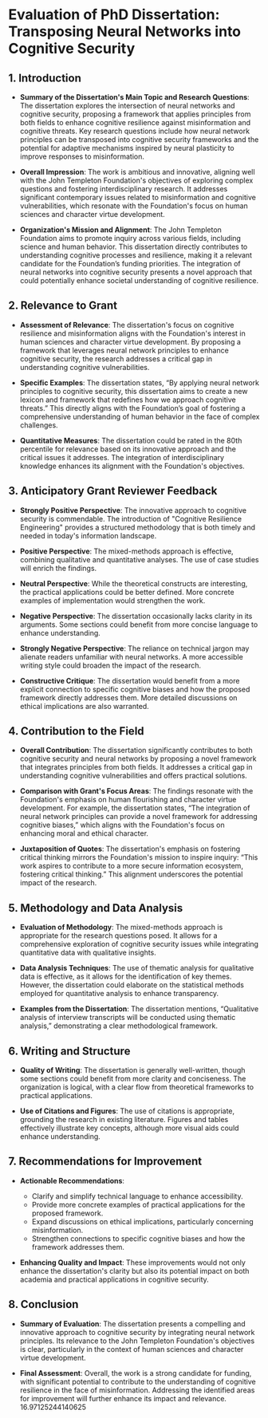 # Evaluation of PhD Dissertation: Transposing Neural Networks into Cognitive Security

## 1. Introduction
- **Summary of the Dissertation's Main Topic and Research Questions**: 
  The dissertation explores the intersection of neural networks and cognitive security, proposing a framework that applies principles from both fields to enhance cognitive resilience against misinformation and cognitive threats. Key research questions include how neural network principles can be transposed into cognitive security frameworks and the potential for adaptive mechanisms inspired by neural plasticity to improve responses to misinformation.

- **Overall Impression**: 
  The work is ambitious and innovative, aligning well with the John Templeton Foundation's objectives of exploring complex questions and fostering interdisciplinary research. It addresses significant contemporary issues related to misinformation and cognitive vulnerabilities, which resonate with the Foundation's focus on human sciences and character virtue development.

- **Organization's Mission and Alignment**: 
  The John Templeton Foundation aims to promote inquiry across various fields, including science and human behavior. This dissertation directly contributes to understanding cognitive processes and resilience, making it a relevant candidate for the Foundation’s funding priorities. The integration of neural networks into cognitive security presents a novel approach that could potentially enhance societal understanding of cognitive resilience.

## 2. Relevance to Grant
- **Assessment of Relevance**: 
  The dissertation's focus on cognitive resilience and misinformation aligns with the Foundation's interest in human sciences and character virtue development. By proposing a framework that leverages neural network principles to enhance cognitive security, the research addresses a critical gap in understanding cognitive vulnerabilities.

- **Specific Examples**: 
  The dissertation states, “By applying neural network principles to cognitive security, this dissertation aims to create a new lexicon and framework that redefines how we approach cognitive threats.” This directly aligns with the Foundation’s goal of fostering a comprehensive understanding of human behavior in the face of complex challenges.

- **Quantitative Measures**: 
  The dissertation could be rated in the 80th percentile for relevance based on its innovative approach and the critical issues it addresses. The integration of interdisciplinary knowledge enhances its alignment with the Foundation's objectives.

## 3. Anticipatory Grant Reviewer Feedback
- **Strongly Positive Perspective**: 
  The innovative approach to cognitive security is commendable. The introduction of "Cognitive Resilience Engineering" provides a structured methodology that is both timely and needed in today's information landscape.

- **Positive Perspective**: 
  The mixed-methods approach is effective, combining qualitative and quantitative analyses. The use of case studies will enrich the findings.

- **Neutral Perspective**: 
  While the theoretical constructs are interesting, the practical applications could be better defined. More concrete examples of implementation would strengthen the work.

- **Negative Perspective**: 
  The dissertation occasionally lacks clarity in its arguments. Some sections could benefit from more concise language to enhance understanding.

- **Strongly Negative Perspective**: 
  The reliance on technical jargon may alienate readers unfamiliar with neural networks. A more accessible writing style could broaden the impact of the research.

- **Constructive Critique**: 
  The dissertation would benefit from a more explicit connection to specific cognitive biases and how the proposed framework directly addresses them. More detailed discussions on ethical implications are also warranted.

## 4. Contribution to the Field
- **Overall Contribution**: 
  The dissertation significantly contributes to both cognitive security and neural networks by proposing a novel framework that integrates principles from both fields. It addresses a critical gap in understanding cognitive vulnerabilities and offers practical solutions.

- **Comparison with Grant's Focus Areas**: 
  The findings resonate with the Foundation's emphasis on human flourishing and character virtue development. For example, the dissertation states, “The integration of neural network principles can provide a novel framework for addressing cognitive biases,” which aligns with the Foundation's focus on enhancing moral and ethical character.

- **Juxtaposition of Quotes**: 
  The dissertation's emphasis on fostering critical thinking mirrors the Foundation's mission to inspire inquiry: “This work aspires to contribute to a more secure information ecosystem, fostering critical thinking.” This alignment underscores the potential impact of the research.

## 5. Methodology and Data Analysis
- **Evaluation of Methodology**: 
  The mixed-methods approach is appropriate for the research questions posed. It allows for a comprehensive exploration of cognitive security issues while integrating quantitative data with qualitative insights.

- **Data Analysis Techniques**: 
  The use of thematic analysis for qualitative data is effective, as it allows for the identification of key themes. However, the dissertation could elaborate on the statistical methods employed for quantitative analysis to enhance transparency.

- **Examples from the Dissertation**: 
  The dissertation mentions, “Qualitative analysis of interview transcripts will be conducted using thematic analysis,” demonstrating a clear methodological framework.

## 6. Writing and Structure
- **Quality of Writing**: 
  The dissertation is generally well-written, though some sections could benefit from more clarity and conciseness. The organization is logical, with a clear flow from theoretical frameworks to practical applications.

- **Use of Citations and Figures**: 
  The use of citations is appropriate, grounding the research in existing literature. Figures and tables effectively illustrate key concepts, although more visual aids could enhance understanding.

## 7. Recommendations for Improvement
- **Actionable Recommendations**: 
  - Clarify and simplify technical language to enhance accessibility.
  - Provide more concrete examples of practical applications for the proposed framework.
  - Expand discussions on ethical implications, particularly concerning misinformation.
  - Strengthen connections to specific cognitive biases and how the framework addresses them.

- **Enhancing Quality and Impact**: 
  These improvements would not only enhance the dissertation's clarity but also its potential impact on both academia and practical applications in cognitive security.

## 8. Conclusion
- **Summary of Evaluation**: 
  The dissertation presents a compelling and innovative approach to cognitive security by integrating neural network principles. Its relevance to the John Templeton Foundation's objectives is clear, particularly in the context of human sciences and character virtue development.

- **Final Assessment**: 
  Overall, the work is a strong candidate for funding, with significant potential to contribute to the understanding of cognitive resilience in the face of misinformation. Addressing the identified areas for improvement will further enhance its impact and relevance. 16.97125244140625
